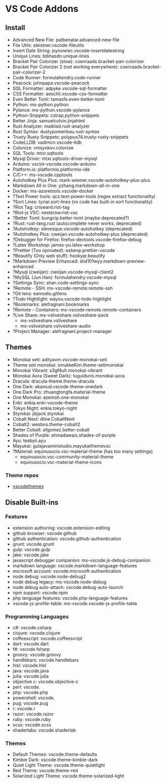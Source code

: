 # VS Code Addons

## Install
- Advanced New File: patbenatar.advanced-new-file
- File Utils: sleistner.vscode-fileutils
- Insert Date String: jsynowiec.vscode-insertdatestring
- Unique Lines: bibhasdn.unique-lines
- Bracket Pair Colorizer (slow): coenraads.bracket-pair-colorizer
- Bracket Pair Colorizer 2 (not working everywhere): coenraads.bracket-pair-colorizer-2
- Code Runner: formulahendry.code-runner
- Peacock: johnpapa.vscode-peacock
- SQL Formatter: adpyke.vscode-sql-formatter
- CSS Formatter: aeschli.vscode-css-formatter
- Even Better Toml: tamasfe.even-better-toml
- Python: ms-python.python
- Pylance: ms-python.vscode-pylance
- Python-Snippets: cstrap.python-snippets
- Better Jinja: samuelcolvin.jinjahtml
- Rust Analyzer: matklad.rust-analyzer
- Rust Syntax: dustypomerleau.rust-syntax
- Trusty Rusty Snippets: polypus74.trusty-rusty-snippets
- CodeLLDB: vadimcn.vscode-lldb
- Colonize: vmsynkov.colonize
- SQL Tools: mtxr.sqltools
- Mysql Driver: mtxr.sqltools-driver-mysql
- Arduino: vsciot-vscode.vscode-arduino
- Platform.io: platformio.platformio-ide
- C/C++: ms-vscode.cpptools
- Autohotkey Plus Plus: mark-wiemer.vscode-autohotkey-plus-plus
- Markdown All in One: yzhang.markdown-all-in-one
- Docker: ms-azuretools.vscode-docker
- ?Text Power tools: qcz.text-power-tools (regex extract functionality)
- ?Sort Lines: tyriar.sort-lines (vs code has built-in sort functionality)
- ?Riot Tag: crisward.riot-tag
- ?Riot-js VSC: nesterow.riot-vsc
- ?Better Toml: bungcip.better-toml (maybe deprecated?)
- ?Rust: rust-lang.rust (autocomplete never works, deprecated)
- ?Autohotkey: slevesque.vscode-autohotkey (deprecated)
- ?Autohotkey Plus: cweijan.vscode-autohotkey-plus (deprecated)
- ?Debugger for Firefox: firefox-devtools.vscode-firefox-debug
- ?Latex Workshop: james-yu.latex-workshop
- ?Prettier (Too opiniated): esbenp.prettier-vscode
- ?Beautify (Only web stuff): hookyqr.beautify
- ?Markdown Preview Enhanced: shd101wyy.markdown-preview-enhanced
- ?Mysql (cweijan): cweijan.vscode-mysql-client2
- ?MySQL (Jun Han): formulahendry.vscode-mysql
- ?Settings Sync: shan.code-settings-sync
- ?Remote - SSH: ms-vscode-remote.remote-ssh
- ?Git lens: eamodio.gitlens
- ?Todo Hightlight: wayou.vscode-todo-highlight
- ?Bookmarks: alefragnani.bookmarks
- ?Remote - Containers: ms-vscode-remote.remote-containers
- ?Live Share: ms-vsliveshare.vsliveshare-pack
	- ms-vsliveshare.vsliveshare
	- ms-vsliveshare.vsliveshare-audio
- ?Project Manager: alefragnani.project-manager

## Themes
- Monokai seti: adityavm.vscode-monokai-seti
- Theme seti monokai: smukkeKim.theme-setimonokai
- Monokai Vibrant: s3gf4ult.monokai-vibrant
- Monokai Aora (Sweet Dark): tuguldurio.monokai-aora
- Dracula: dracula-theme.theme-dracula
- One Dark: akamud.vscode-theme-onedark
- One Dark Pro: zhuangtongfa.material-theme
- One Monokai: azemoh.one-monokai
- Enki: enkia.enki-vscode-theme
- Tokyo Night: enkia.tokyo-night
- Styrokai: jibjack.styrokai
- Cobalt Next: dline.CobaltNext
- Cobalt2: wesbos.theme-cobalt2
- Better Cobalt: afgomez.better-cobalt
- Shades of Purple: ahmadawais.shades-of-purple
- Ayu: teabyii.ayu
- Mayukai: gulajavaministudio.mayukaithemevsc
- ?Material: equinusocio.vsc-material-theme (has too many settings)
	- equinusocio.vsc-community-material-theme
	- equinusocio.vsc-material-theme-icons

### Theme repos
- [vscodethemes](https://vscodethemes.com/)

## Disable Built-ins
### Features
- extension authoring: vscode.extension-editing
- github browser: vscode.github
- github authentication: vscode.github-authentication
- grunt: vscode.grunt
- gulp: vscode.gulp
- jake: vscode.jake
- javascript debugger companion: ms-vscode.js-debug-companion
- markdown language: vscode.markdown-language-features
- microsoft account: vscode.microsoft-authentication
- node debug: vscode.node-debug2
- node debug legacy: ms-vscode.node-debug
- node debug auto-attach: vscode.debug-auto-launch
- npm support: vscode.npm
- php language features: vscode.php-language-features
- vscode-js-profile-table: ms-vscode.vscode-js-profile-table

### Programming Languages
- c#: vscode.csharp
- clojure: vscode.clojure
- coffeescript: vscode.coffeescript
- dart: vscode.dart
- f#: vscode.fsharp
- groovy: vscode.groovy
- handlebars: vscode.handlebars
- hlsl: vscode.hlsl
- java: vscode.java
- julia: vscode.julia
- objective c: vscode.objective-c
- perl: vscode.
- php: vscode.php
- powershell: vscode.
- pug: vscode.pug
- r: vscode.r
- razor: vscode.razor
- ruby: vscode.ruby
- scss: vscode.scss
- shaderlabs: vscode.shaderlab

### Themes
- Default Themes: vscode.theme-defaults
- Kimbie Dark: vscode.theme-kimbie-dark
- Quiet Light Theme: vscode.theme-quietlight
- Red Theme: vscode.theme-red
- Solarized Light Theme: vscode.theme-solarized-light